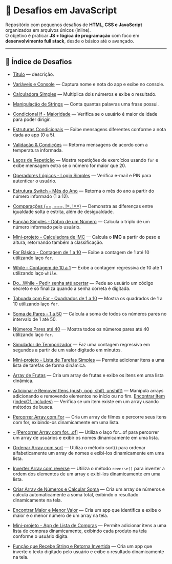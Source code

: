 # 🚀 Desafios em JavaScript

Repositório com pequenos desafios de **HTML, CSS e JavaScript** organizados em arquivos únicos (inline).  
O objetivo é praticar **JS + lógica de programação** com foco em **desenvolvimento full stack**, desde o básico até o avançado.

---

## 📂 Índice de Desafios

- [Título](./day-XX-nome-pasta/index.html) — descrição.

- [Variáveis e Console](./variables-console/index.html) — Captura nome e nota do app e exibe no console.
- [Calculadora Simples](./simple-calculator/index.html) — Multiplica dois números e exibe o resultado.
- [Manipulação de Strings](./strings-app/index.html) — Conta quantas palavras uma frase possui.
- [Condicional If - Maioridade](./if-maioridade/index.html) — Verifica se o usuário é maior de idade para poder dirigir.
- [Estruturas Condicionais](./conditional-logic/index.html) — Exibe mensagens diferentes conforme a nota dada ao app (0 a 5).
- [Validação & Condições](./validation-simplification/index.html) — Retorna mensagens de acordo com a temperatura informada.
- [Laços de Repetição](./loops-iteration/index.html) — Mostra repetições de exercícios usando `for` e exibe mensagem extra se o número for maior que 20.
- [Operadores Lógicos - Login Simples](./login-app/index.html) — Verifica e-mail e PIN para autenticar o usuário.
- [Estrutura Switch - Mês do Ano](./switch-month/index.html) — Retorna o mês do ano a partir do número informado (1 a 12).
- [Comparações (==, ===, !=, !==)](./comparisons-app/index.html) — Demonstra as diferenças entre igualdade solta e estrita, além de desigualdade.
- [Função Simples - Dobro de um Número](./day-09-simple-function/index.html) — Calcula o triplo de um número informado pelo usuário.
- [Mini-projeto - Calculadora de IMC](./day-10-imc-calculator/index.html) — Calcula o **IMC** a partir do peso e altura, retornando também a classificação.
- [For Básico - Contagem de 1 a 10](./day-11-basic-for/index.html) — Exibe a contagem de 1 até 10 utilizando laço `for`.
- [While - Contagem de 10 a 1](./day-12-basic-while/index.html) — Exibe a contagem regressiva de 10 até 1 utilizando laço `while`.
- [Do...While - Pedir senha até acertar](./day-13-do-while/index.html) — Pede ao usuário um código secreto e só finaliza quando a senha correta é digitada.
- [Tabuada com For - Quadrados de 1 a 10](./day-14-tabuada-for/index.html) — Mostra os quadrados de 1 a 10 utilizando laço `for`.
- [Soma de Pares - 1 a 50](./day-15-soma-pares/index.html) — Calcula a soma de todos os números pares no intervalo de 1 até 50.
- [Números Pares até 40](./day-16-pares-ate-40/index.html) — Mostra todos os números pares até 40 utilizando laço `for`.
- [Simulador de Temporizador](./day-19-temporizador/index.html) — Faz uma contagem regressiva em segundos a partir de um valor digitado em minutos.
- [Mini-projeto - Lista de Tarefas Simples](./day-20-todo-list/index.html) — Permite adicionar itens a uma lista de tarefas de forma dinâmica.
- [Array de Frutas](./day-21-array-frutas/index.html) — Cria um array de frutas e exibe os itens em uma lista dinâmica.
- [Adicionar e Remover Itens (push, pop, shift, unshift)](./day-22-array-methods/index.html) — Manipula arrays adicionando e removendo elementos no início ou no fim.
  [Encontrar Item (indexOf, includes)](./day-23-array-indexOf/index.html) — Verifica se um item existe em um array usando métodos de busca.
- [Percorrer Array com For](./day-24-array-for/index.html) — Cria um array de filmes e percorre seus itens com for, exibindo-os dinamicamente em uma lista.
- [- [Percorrer Array com for...of]](./day-25-forOf-array/index.html) — Utiliza o laço for...of para percorrer um array de usuários e exibir os nomes dinamicamente em uma lista.
- [Ordenar Array com sort](./day-26-array-sort/index.html) — Utiliza o método sort() para ordenar alfabeticamente um array de nomes e exibi-los dinamicamente em uma lista.
- [Inverter Array com reverse](./day-27-reverse-array/index.html) — Utiliza o método `reverse()` para inverter a ordem dos elementos de um array e exibi-los dinamicamente em uma lista.
- [Criar Array de Números e Calcular Soma](./day-28-sum-array/index.html) — Cria um array de números e calcula automaticamente a soma total, exibindo o resultado dinamicamente na tela.
- [Encontrar Maior e Menor Valor](./day-29-maior-menor/index.html) — Cria um app que identifica e exibe o maior e o menor número de um array na tela.
- [Mini-projeto - App de Lista de Compras](./day-30-shopping-list/index.html) — Permite adicionar itens a uma lista de compras dinamicamente, exibindo cada produto na tela conforme o usuário digita.
- [Função que Recebe String e Retorna Invertida](./day-31-string-reverse/index.html) — Cria um app que inverte o texto digitado pelo usuário e exibe o resultado dinamicamente na tela.
